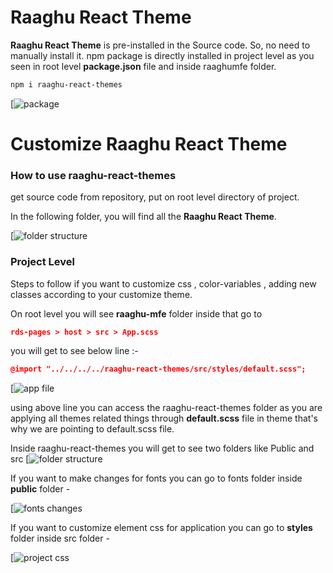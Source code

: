 # Raaghu React Theme

**Raaghu React Theme** is pre-installed in the Source code. So, no need to manually install it.
npm package is directly installed in project level as you seen in root level **package.json** file and inside raaghumfe folder.

````bash
npm i raaghu-react-themes
````
[![package](images/raaghu-react-theme-package.png)


# Customize Raaghu React Theme

### How to use raaghu-react-themes 

get source code from repository, put on root level directory of project.

In the following folder, you will find all the **Raaghu React Theme**.

[![folder structure](images/raaghu-theme-folder.png)

### Project Level

Steps to follow if you want to customize css , color-variables , adding new classes according to your customize theme.

On root level you will see **raaghu-mfe** folder inside that go to

```json
rds-pages > host > src > App.scss
```

you will get to see below line :-

```json
@import "../../../../raaghu-react-themes/src/styles/default.scss";

```
[![app file](images/raaghu-react-theme-app.png)

using above line you can access the raaghu-react-themes folder as you are applying all themes related things through 
**default.scss** file in theme that's why we are pointing to default.scss file.

Inside raaghu-react-themes you will get to see two folders like Public and src
[![folder structure](images/raaghu-theme-folder.png)

If you want to make changes for fonts you can go to fonts folder inside **public** folder -

[![fonts changes](images/raaghu-react-public.png)

If you want to customize element css for application you can go to **styles** folder inside src folder - 

[![project css](images/raaghu-theme-style.png)


